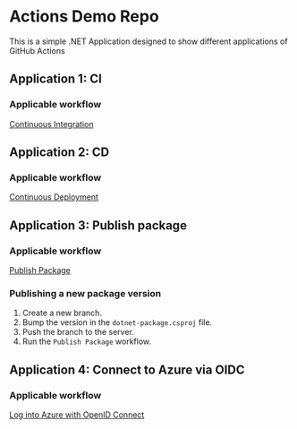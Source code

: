 # Actions Demo Repo

This is a simple .NET Application designed to show different applications of GitHub Actions

## Application 1: CI

### Applicable workflow

[Continuous Integration](.github/workflows/cd.yml)

## Application 2: CD

### Applicable workflow

[Continuous Deployment](.github/workflows/cd.yml)

## Application 3: Publish package

### Applicable workflow

[Publish Package](.github/workflows/publish-package.yml)

### Publishing a new package version

1. Create a new branch.
2. Bump the version in the `dotnet-package.csproj` file.
3. Push the branch to the server.
4. Run the `Publish Package` workflow.

## Application 4: Connect to Azure via OIDC

### Applicable workflow

[Log into Azure with OpenID Connect](.github/workflows/oidc.yml)
